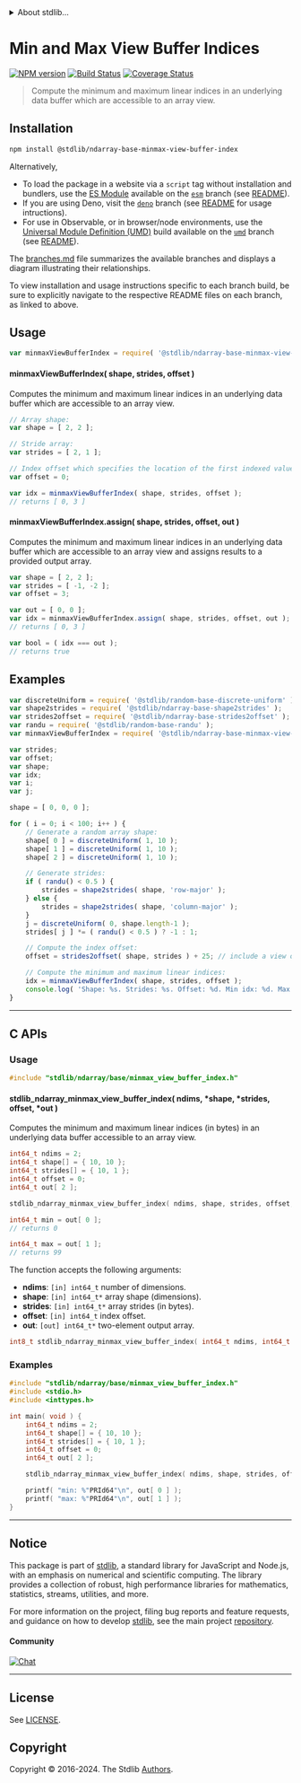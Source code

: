 <!--

@license Apache-2.0

Copyright (c) 2018 The Stdlib Authors.

Licensed under the Apache License, Version 2.0 (the "License");
you may not use this file except in compliance with the License.
You may obtain a copy of the License at

   http://www.apache.org/licenses/LICENSE-2.0

Unless required by applicable law or agreed to in writing, software
distributed under the License is distributed on an "AS IS" BASIS,
WITHOUT WARRANTIES OR CONDITIONS OF ANY KIND, either express or implied.
See the License for the specific language governing permissions and
limitations under the License.

-->


<details>
  <summary>
    About stdlib...
  </summary>
  <p>We believe in a future in which the web is a preferred environment for numerical computation. To help realize this future, we've built stdlib. stdlib is a standard library, with an emphasis on numerical and scientific computation, written in JavaScript (and C) for execution in browsers and in Node.js.</p>
  <p>The library is fully decomposable, being architected in such a way that you can swap out and mix and match APIs and functionality to cater to your exact preferences and use cases.</p>
  <p>When you use stdlib, you can be absolutely certain that you are using the most thorough, rigorous, well-written, studied, documented, tested, measured, and high-quality code out there.</p>
  <p>To join us in bringing numerical computing to the web, get started by checking us out on <a href="https://github.com/stdlib-js/stdlib">GitHub</a>, and please consider <a href="https://opencollective.com/stdlib">financially supporting stdlib</a>. We greatly appreciate your continued support!</p>
</details>

# Min and Max View Buffer Indices

[![NPM version][npm-image]][npm-url] [![Build Status][test-image]][test-url] [![Coverage Status][coverage-image]][coverage-url] <!-- [![dependencies][dependencies-image]][dependencies-url] -->

> Compute the minimum and maximum linear indices in an underlying data buffer which are accessible to an array view.

<!-- Section to include introductory text. Make sure to keep an empty line after the intro `section` element and another before the `/section` close. -->

<section class="intro">

</section>

<!-- /.intro -->

<!-- Package usage documentation. -->

<section class="installation">

## Installation

```bash
npm install @stdlib/ndarray-base-minmax-view-buffer-index
```

Alternatively,

-   To load the package in a website via a `script` tag without installation and bundlers, use the [ES Module][es-module] available on the [`esm`][esm-url] branch (see [README][esm-readme]).
-   If you are using Deno, visit the [`deno`][deno-url] branch (see [README][deno-readme] for usage intructions).
-   For use in Observable, or in browser/node environments, use the [Universal Module Definition (UMD)][umd] build available on the [`umd`][umd-url] branch (see [README][umd-readme]).

The [branches.md][branches-url] file summarizes the available branches and displays a diagram illustrating their relationships.

To view installation and usage instructions specific to each branch build, be sure to explicitly navigate to the respective README files on each branch, as linked to above.

</section>

<section class="usage">

## Usage

```javascript
var minmaxViewBufferIndex = require( '@stdlib/ndarray-base-minmax-view-buffer-index' );
```

#### minmaxViewBufferIndex( shape, strides, offset )

Computes the minimum and maximum linear indices in an underlying data buffer which are accessible to an array view.

```javascript
// Array shape:
var shape = [ 2, 2 ];

// Stride array:
var strides = [ 2, 1 ];

// Index offset which specifies the location of the first indexed value:
var offset = 0;

var idx = minmaxViewBufferIndex( shape, strides, offset );
// returns [ 0, 3 ]
```

#### minmaxViewBufferIndex.assign( shape, strides, offset, out )

Computes the minimum and maximum linear indices in an underlying data buffer which are accessible to an array view and assigns results to a provided output array.

```javascript
var shape = [ 2, 2 ];
var strides = [ -1, -2 ];
var offset = 3;

var out = [ 0, 0 ];
var idx = minmaxViewBufferIndex.assign( shape, strides, offset, out );
// returns [ 0, 3 ]

var bool = ( idx === out );
// returns true
```

</section>

<!-- /.usage -->

<!-- Package usage notes. Make sure to keep an empty line after the `section` element and another before the `/section` close. -->

<section class="notes">

</section>

<!-- /.notes -->

<!-- Package usage examples. -->

<section class="examples">

## Examples

<!-- eslint no-undef: "error" -->

```javascript
var discreteUniform = require( '@stdlib/random-base-discrete-uniform' );
var shape2strides = require( '@stdlib/ndarray-base-shape2strides' );
var strides2offset = require( '@stdlib/ndarray-base-strides2offset' );
var randu = require( '@stdlib/random-base-randu' );
var minmaxViewBufferIndex = require( '@stdlib/ndarray-base-minmax-view-buffer-index' );

var strides;
var offset;
var shape;
var idx;
var i;
var j;

shape = [ 0, 0, 0 ];

for ( i = 0; i < 100; i++ ) {
    // Generate a random array shape:
    shape[ 0 ] = discreteUniform( 1, 10 );
    shape[ 1 ] = discreteUniform( 1, 10 );
    shape[ 2 ] = discreteUniform( 1, 10 );

    // Generate strides:
    if ( randu() < 0.5 ) {
        strides = shape2strides( shape, 'row-major' );
    } else {
        strides = shape2strides( shape, 'column-major' );
    }
    j = discreteUniform( 0, shape.length-1 );
    strides[ j ] *= ( randu() < 0.5 ) ? -1 : 1;

    // Compute the index offset:
    offset = strides2offset( shape, strides ) + 25; // include a view offset

    // Compute the minimum and maximum linear indices:
    idx = minmaxViewBufferIndex( shape, strides, offset );
    console.log( 'Shape: %s. Strides: %s. Offset: %d. Min idx: %d. Max idx: %d.', shape.join( 'x' ), strides.join( ',' ), offset, idx[ 0 ], idx[ 1 ] );
}
```

</section>

<!-- /.examples -->

<!-- C interface documentation. -->

* * *

<section class="c">

## C APIs

<!-- Section to include introductory text. Make sure to keep an empty line after the intro `section` element and another before the `/section` close. -->

<section class="intro">

</section>

<!-- /.intro -->

<!-- C usage documentation. -->

<section class="usage">

### Usage

```c
#include "stdlib/ndarray/base/minmax_view_buffer_index.h"
```

#### stdlib_ndarray_minmax_view_buffer_index( ndims, \*shape, \*strides, offset, \*out )

Computes the minimum and maximum linear indices (in bytes) in an underlying data buffer accessible to an array view.

```c
int64_t ndims = 2;
int64_t shape[] = { 10, 10 };
int64_t strides[] = { 10, 1 };
int64_t offset = 0;
int64_t out[ 2 ];

stdlib_ndarray_minmax_view_buffer_index( ndims, shape, strides, offset, out );

int64_t min = out[ 0 ];
// returns 0

int64_t max = out[ 1 ];
// returns 99
```

The function accepts the following arguments:

-   **ndims**: `[in] int64_t` number of dimensions.
-   **shape**: `[in] int64_t*` array shape (dimensions).
-   **strides**: `[in] int64_t*` array strides (in bytes).
-   **offset**: `[in] int64_t` index offset.
-   **out**: `[out] int64_t*` two-element output array.

```c
int8_t stdlib_ndarray_minmax_view_buffer_index( int64_t ndims, int64_t *shape, int64_t *strides, int64_t offset, int64_t *out );
```

</section>

<!-- /.usage -->

<!-- C API usage notes. Make sure to keep an empty line after the `section` element and another before the `/section` close. -->

<section class="notes">

</section>

<!-- /.notes -->

<!-- C API usage examples. -->

<section class="examples">

### Examples

```c
#include "stdlib/ndarray/base/minmax_view_buffer_index.h"
#include <stdio.h>
#include <inttypes.h>

int main( void ) {
    int64_t ndims = 2;
    int64_t shape[] = { 10, 10 };
    int64_t strides[] = { 10, 1 };
    int64_t offset = 0;
    int64_t out[ 2 ];

    stdlib_ndarray_minmax_view_buffer_index( ndims, shape, strides, offset, out );

    printf( "min: %"PRId64"\n", out[ 0 ] );
    printf( "max: %"PRId64"\n", out[ 1 ] );
}
```

</section>

<!-- /.examples -->

</section>

<!-- /.c -->

<!-- Section to include cited references. If references are included, add a horizontal rule *before* the section. Make sure to keep an empty line after the `section` element and another before the `/section` close. -->

<section class="references">

</section>

<!-- /.references -->

<!-- Section for related `stdlib` packages. Do not manually edit this section, as it is automatically populated. -->

<section class="related">

</section>

<!-- /.related -->

<!-- Section for all links. Make sure to keep an empty line after the `section` element and another before the `/section` close. -->


<section class="main-repo" >

* * *

## Notice

This package is part of [stdlib][stdlib], a standard library for JavaScript and Node.js, with an emphasis on numerical and scientific computing. The library provides a collection of robust, high performance libraries for mathematics, statistics, streams, utilities, and more.

For more information on the project, filing bug reports and feature requests, and guidance on how to develop [stdlib][stdlib], see the main project [repository][stdlib].

#### Community

[![Chat][chat-image]][chat-url]

---

## License

See [LICENSE][stdlib-license].


## Copyright

Copyright &copy; 2016-2024. The Stdlib [Authors][stdlib-authors].

</section>

<!-- /.stdlib -->

<!-- Section for all links. Make sure to keep an empty line after the `section` element and another before the `/section` close. -->

<section class="links">

[npm-image]: http://img.shields.io/npm/v/@stdlib/ndarray-base-minmax-view-buffer-index.svg
[npm-url]: https://npmjs.org/package/@stdlib/ndarray-base-minmax-view-buffer-index

[test-image]: https://github.com/stdlib-js/ndarray-base-minmax-view-buffer-index/actions/workflows/test.yml/badge.svg?branch=v0.2.2
[test-url]: https://github.com/stdlib-js/ndarray-base-minmax-view-buffer-index/actions/workflows/test.yml?query=branch:v0.2.2

[coverage-image]: https://img.shields.io/codecov/c/github/stdlib-js/ndarray-base-minmax-view-buffer-index/main.svg
[coverage-url]: https://codecov.io/github/stdlib-js/ndarray-base-minmax-view-buffer-index?branch=main

<!--

[dependencies-image]: https://img.shields.io/david/stdlib-js/ndarray-base-minmax-view-buffer-index.svg
[dependencies-url]: https://david-dm.org/stdlib-js/ndarray-base-minmax-view-buffer-index/main

-->

[chat-image]: https://img.shields.io/gitter/room/stdlib-js/stdlib.svg
[chat-url]: https://app.gitter.im/#/room/#stdlib-js_stdlib:gitter.im

[stdlib]: https://github.com/stdlib-js/stdlib

[stdlib-authors]: https://github.com/stdlib-js/stdlib/graphs/contributors

[umd]: https://github.com/umdjs/umd
[es-module]: https://developer.mozilla.org/en-US/docs/Web/JavaScript/Guide/Modules

[deno-url]: https://github.com/stdlib-js/ndarray-base-minmax-view-buffer-index/tree/deno
[deno-readme]: https://github.com/stdlib-js/ndarray-base-minmax-view-buffer-index/blob/deno/README.md
[umd-url]: https://github.com/stdlib-js/ndarray-base-minmax-view-buffer-index/tree/umd
[umd-readme]: https://github.com/stdlib-js/ndarray-base-minmax-view-buffer-index/blob/umd/README.md
[esm-url]: https://github.com/stdlib-js/ndarray-base-minmax-view-buffer-index/tree/esm
[esm-readme]: https://github.com/stdlib-js/ndarray-base-minmax-view-buffer-index/blob/esm/README.md
[branches-url]: https://github.com/stdlib-js/ndarray-base-minmax-view-buffer-index/blob/main/branches.md

[stdlib-license]: https://raw.githubusercontent.com/stdlib-js/ndarray-base-minmax-view-buffer-index/main/LICENSE

</section>

<!-- /.links -->
